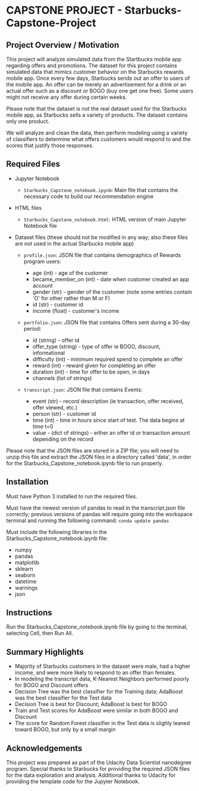 # CAPSTONE PROJECT - Starbucks-Capstone-Project

## Project Overview / Motivation

This project will analyze simulated data from the Startbucks mobile app regarding offers and promotions.  The dataset for this project contains simulated data that mimics customer behavior on the Starbucks rewards mobile app. Once every few days, Starbucks sends out an offer to users of the mobile app. An offer can be merely an advertisement for a drink or an actual offer such as a discount or BOGO (buy one get one free). Some users might not receive any offer during certain weeks.

Please note that the dataset is not the real dataset used for the Starbucks mobile app, as Starbucks sells a variety of products.  The dataset contains only one product.

We will analyze and clean the data, then perform modeling using a variety of classifiers to determine what offers customers would respond to and the scores that justify those responses.

## Required Files

- Jupyter Notebook
  - `Starbucks_Capstone_notebook.ipynb`:  Main file that contains the necessary code to build our recommendation engine 

- HTML files
  - `Starbucks_Capstone_notebook.html`:  HTML version of main Jupyter Notebook file

- Dataset files (these should not be modified in any way; also these files are not used in the actual Starbucks mobile app)
  - `profile.json`:  JSON file that contains demographics of Rewards program users:
    - age (int) - age of the customer
    - became_member_on (int) - date when customer created an app account
    - gender (str) - gender of the customer (note some entries contain 'O' for other rather than M or F)
    - id (str) - customer id
    - income (float) - customer's income
  
  - `portfolio.json`:  JSON file that contains Offers sent during a 30-day period:
    - id (string) - offer id
    - offer_type (string) - type of offer ie BOGO, discount, informational
    - difficulty (int) - minimum required spend to complete an offer
    - reward (int) - reward given for completing an offer
    - duration (int) - time for offer to be open, in days
    - channels (list of strings)

  - `transcript.json`:  JSON file that contains Events:
    - event (str) - record description (ie transaction, offer received, offer viewed, etc.)
    - person (str) - customer id
    - time (int) - time in hours since start of test. The data begins at time t=0
    - value - (dict of strings) - either an offer id or transaction amount depending on the record

Please note that the JSON files are stored in a ZIP file; you will need to unzip this file and extract the JSON files in a directory called 'data', in order for the Starbucks_Capstone_notebook.ipynb file to run properly.

## Installation

Must have Python 3 installed to run the required files.

Must have the newest version of pandas to read in the transcript.json file correctly; previous versions of pandas will require going into the workspace terminal and running the following command:  `conda update pandas`

Must include the following libraries in the Starbucks_Capstone_notebook.ipynb file:
- numpy
- pandas
- matplotlib
- sklearn
- seaborn
- datetime
- warnings
- json

## Instructions

Run the Starbucks_Capstone_notebook.ipynb file by going to the terminal, selecting Cell, then Run All.

## Summary Highlights

- Majority of Starbucks customers in the dataset were male, had a higher income, and were more likely to respond to an offer than females.
- In modeling the transcript data, K-Nearest Neighbors performed poorly for BOGO and Discount offers
- Decision Tree was the best classifier for the Training data; AdaBoost was the best classifier for the Test data
- Decision Tree is best for Discount; AdaBoost is best for BOGO
- Train and Test scores for AdaBoost were similar in both BOGO and Discount
- The score for Random Forest classifier in the Test data is slighly leaned toward BOGO, but only by a small margin

## Acknowledgements

This project was prepared as part of the Udacity Data Scientist nanodegree program.  Special thanks to Starbucks for providing the required JSON files for the data exploration and analysis.  Additional thanks to Udacity for providing the template code for the Jupyter Notebook.
